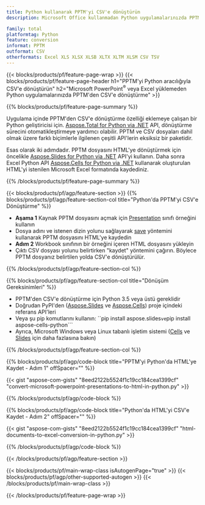```yaml
---
title: Python kullanarak PPTM'yi CSV'e dönüştürün
description: Microsoft Office kullanmadan Python uygulamalarınızda PPTM'den CSV'e dönüştürme 

family: total
platformtag: Python
feature: conversion
informat: PPTM
outformat: CSV
otherformats: Excel XLS XLSX XLSB XLTX XLTM XLSM CSV TSV
---
```

{{< blocks/products/pf/feature-page-wrap >}}
{{< blocks/products/pf/feature-page-header h1="PPTM'yi Python aracılığıyla CSV'e dönüştürün" h2="Microsoft PowerPoint<sup>&reg;</sup> veya Excel yüklemeden Python uygulamalarınızda PPTM'den CSV'e dönüştürme" >}}

{{% blocks/products/pf/feature-page-summary %}}

Uygulama içinde PPTM'den CSV'e dönüştürme özelliği eklemeye çalışan bir Python geliştiricisi için. [Aspose.Total for Python via .NET](https://products.aspose.com/total/python-net/) API, dönüştürme sürecini otomatikleştirmeye yardımcı olabilir. PPTM ve CSV dosyaları dahil olmak üzere farklı biçimlerle ilgilenen çeşitli API'lerin eksiksiz bir paketidir.

Esas olarak iki adımdadır. PPTM dosyasını HTML'ye dönüştürmek için öncelikle [Aspose.Slides for Python via .NET](https://products.aspose.com/slides/python-net/) API'yi kullanın. Daha sonra Excel Python API [Aspose.Cells for Python via .NET](https://products.aspose.com/cells/python-net/) kullanarak oluşturulan HTML'yi istenilen Microsoft Excel formatında kaydediniz. 

{{% /blocks/products/pf/feature-page-summary %}}

{{< blocks/products/pf/agp/feature-section >}}
{{% blocks/products/pf/agp/feature-section-col title="Python'da PPTM'yi CSV'e Dönüştürme" %}}
- **Aşama 1** Kaynak PPTM dosyasını açmak için [Presentation](https://reference.aspose.com/slides/python-net/aspose.slides/presentation/) sınıfı örneğini kullanın 
- Dosya adını ve istenen dizin yolunu sağlayarak [save](https://reference.aspose.com/slides/python-net/aspose.slides/presentation/) yöntemini kullanarak PPTM dosyasını HTML'ye kaydedin
-  **Adım 2** Workbook sınıfının bir örneğini içeren HTML dosyasını yükleyin
-  Çıktı CSV dosyası yolunu belirtirken "kaydet" yöntemini çağırın. Böylece PPTM dosyanız belirtilen yolda CSV'e dönüştürülür.

{{% /blocks/products/pf/agp/feature-section-col %}}

{{% blocks/products/pf/agp/feature-section-col title="Dönüşüm Gereksinimleri" %}}

- PPTM'den CSV'e dönüştürme için Python 3.5 veya üstü gereklidir
- Doğrudan PyPI'den ([Aspose.Slides](https://pypi.org/project/Aspose.Slides/) ve [Aspose.Cells](https://pypi.org/project/aspose-cells-python/)) proje içindeki referans API'leri
-  Veya şu pip komutlarını kullanın: ``pip install aspose.slides``` ve ```pip install aspose-cells-python```
-  Ayrıca, Microsoft Windows veya Linux tabanlı işletim sistemi ([Cells](https://docs.aspose.com/cells/python-net/getting-started/#installation) ve [Slides](https://docs.aspose.com/slides/python-net/system-requirements/) için daha fazlasına bakın)
 

{{% /blocks/products/pf/agp/feature-section-col %}}

{{% blocks/products/pf/agp/code-block title="PPTM'yi Python'da HTML'ye Kaydet - Adım 1" offSpacer="" %}}

{{< gist "aspose-com-gists" "8eed2122b5524f1c19cc184cea1399cf" "convert-microsoft-powerpoint-presentations-to-html-in-python.py" >}}

{{% /blocks/products/pf/agp/code-block %}}

{{% blocks/products/pf/agp/code-block title="Python'da HTML'yi CSV'e Kaydet - Adım 2" offSpacer="" %}}

{{< gist "aspose-com-gists" "8eed2122b5524f1c19cc184cea1399cf" "html-documents-to-excel-conversion-in-python.py" >}}

{{% /blocks/products/pf/agp/code-block %}}

{{< /blocks/products/pf/agp/feature-section >}}

{{< blocks/products/pf/main-wrap-class isAutogenPage="true" >}}
{{< blocks/products/pf/agp/other-supported-autogen >}}
{{< /blocks/products/pf/main-wrap-class >}}

{{< /blocks/products/pf/feature-page-wrap >}}